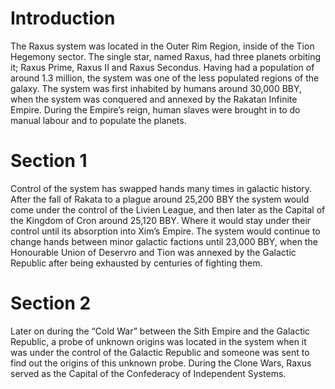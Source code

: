 # Introduction

The Raxus system was located in the Outer Rim Region, inside of the Tion Hegemony sector.
The single star, named Raxus, had three planets orbiting it; Raxus Prime, Raxus II and Raxus Secondus.
Having had a population of around 1.3 million, the system was one of the less populated regions of the galaxy.
The system was first inhabited by humans around 30,000 BBY, when the system was conquered and annexed by the Rakatan Infinite Empire.
During the Empire’s reign, human slaves were brought in to do manual labour and to populate the planets.

# Section 1

Control of the system has swapped hands many times in galactic history.
After the fall of Rakata to a plague around 25,200 BBY the system would come under the control of the Livien League, and then later as the Capital of the Kingdom of Cron around 25,120 BBY.
Where it would stay under their control until its absorption into Xim’s Empire.
The system would continue to change hands between minor galactic factions until 23,000 BBY, when the Honourable Union of Deservro and Tion was annexed by the Galactic Republic after being exhausted by centuries of fighting them.

# Section 2

Later on during the “Cold War” between the Sith Empire and the Galactic Republic, a probe of unknown origins was located in the system when it was under the control of  the Galactic Republic and someone was sent to find out the origins of this unknown probe.
During the Clone Wars, Raxus served as the Capital of the Confederacy of Independent Systems.
